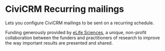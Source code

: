 # CiviCRM Recurring mailings

Lets you configure CiviCRM mailings to be sent on a recurring schedule.

Funding generously provided by [eLife Sciences](https://elifesciences.org/), a unique, non-profit collaboration between the funders and practitioners of research to improve the way important results are presented and shared.
